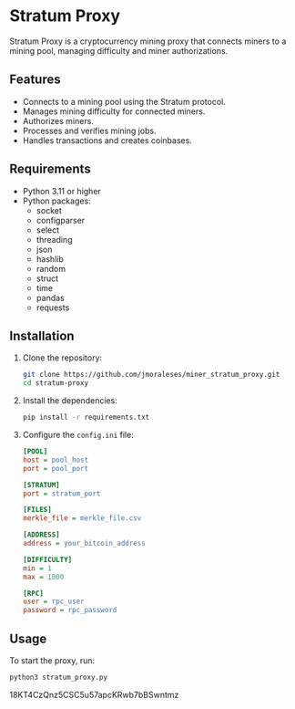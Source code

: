 # Stratum Proxy

Stratum Proxy is a cryptocurrency mining proxy that connects miners to a mining pool, managing difficulty and miner authorizations.

## Features

- Connects to a mining pool using the Stratum protocol.
- Manages mining difficulty for connected miners.
- Authorizes miners.
- Processes and verifies mining jobs.
- Handles transactions and creates coinbases.

## Requirements

- Python 3.11 or higher
- Python packages:
  - socket
  - configparser
  - select
  - threading
  - json
  - hashlib
  - random
  - struct
  - time
  - pandas
  - requests

## Installation

1. Clone the repository:
    ```sh
    git clone https://github.com/jmoraleses/miner_stratum_proxy.git
    cd stratum-proxy
    ```

2. Install the dependencies:
    ```sh
    pip install -r requirements.txt
    ```

3. Configure the `config.ini` file:
    ```ini
    [POOL]
    host = pool_host
    port = pool_port

    [STRATUM]
    port = stratum_port

    [FILES]
    merkle_file = merkle_file.csv

    [ADDRESS]
    address = your_bitcoin_address

    [DIFFICULTY]
    min = 1
    max = 1000

    [RPC]
    user = rpc_user
    password = rpc_password
    ```

## Usage

To start the proxy, run:
```sh
python3 stratum_proxy.py
```


18KT4CzQnz5CSC5u57apcKRwb7bBSwntmz
